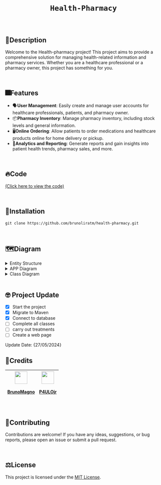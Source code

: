 <h1 align="center"> 
  
  `Health-Pharmacy`

</h1>

</br>

## 	:page_with_curl:Description

Welcome to the Health-pharmacy project! This project aims to provide a comprehensive solution for managing health-related information and pharmacy services. Whether you are a healthcare professional or a pharmacy owner, this project has something for you.

</br>

## :fireworks:Features

- :speaking_head:**User Management**: Easily create and manage user accounts for healthcare professionals, patients, and pharmacy owner.
- :package:**Pharmacy Inventory**: Manage pharmacy inventory, including stock levels and general information.
- :desktop_computer:**Online Ordering**: Allow patients to order medications and healthcare products online for home delivery or pickup.
- :loudspeaker:**Analytics and Reporting**: Generate reports and gain insights into patient health trends, pharmacy sales, and more.

</br>

## :fire:Code 
<p><a href="health-pharmacy/src">(Click here to view the code)</a></p>

</br>

## :open_file_folder:Installation

```shell
git clone https://github.com/brunoliratm/health-pharmacy.git
```

</br>


## :world_map:Diagram
<details>
  <summary>Entity Structure</summary>
  
  ![Project1](images/estrutura.png)
</details>
<details>
  <summary>APP Diagram</summary>
  
  ![Project2](images/diagrama.png)
</details>
<details>
  <summary>Class Diagram</summary>


  ![Project3](images/diagramaDeClasse.png)
</details>
</br>

## :nerd_face: Project Update

- [x] Start the project
- [x] Migrate to Maven
- [x] Connect to database
- [ ] Complete all classes
- [ ] carry out treatments
- [ ] Create a web page

Update Date: {27/05/2024}
</br>

## :zombie:Credits

| <a href="https://github.com/brunoliratm"><img src="https://avatars.githubusercontent.com/u/114788642?v=4" float="left" width="40px" height=40px><p>BrunoMagno</p></a> | <a href="https://github.com/P4UL0Jr"><img src="https://avatars.githubusercontent.com/u/127964717?v=4" float="left" width="40px" height="40px"><p>P4ULOjr</p></a> |
| --- | --- |

</br>

## :handshake:Contributing

Contributions are welcome! If you have any ideas, suggestions, or bug reports, please open an issue or submit a pull request.

</br>

## :balance_scale:License

This project is licensed under the [MIT License](LICENSE).

